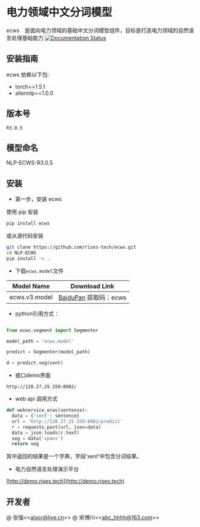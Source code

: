 #   电力领域中文分词模型
ecws　是面向电力领域的基础中文分词模型组件，目标是打造电力领域的自然语言处理基础能力
[![Documentation Status](https://readthedocs.org/projects/nlp-ecws-r30/badge/?version=latest)](https://nlp-ecws-r30.readthedocs.io/zh_CN/latest/?badge=latest)


## 安装指南
ecws 依赖以下包:

+ torch==1.5.1
+ allennlp==1.0.0


## 版本号
```
R3.0.5
```

## 模型命名
  NLP-ECWS-R3.0.5

## 安装

* 第一步，安装 ecws

使用 pip 安装
```bash
pip install ecws
```
或从源代码安装

```bash
git clone https://github.com/rises-tech/ecws.git
cd NLP-ECWS
pip install -e .
```
 
* 下载`ecws.model`文件

| Model Name  | Download Link |
| ------------------  |  ---------------  |
| ecws.v3.model | [BaiduPan](https://pan.baidu.com/s/1a6DoMVRdJLdC9gZOJL88aA) 提取码：ecws |



* python引用方式：

```python

from ecws.segment import Segmenter

model_path = 'ecws.model'

predict = Segmenter(model_path)

d = predict.seg(sent)
```
* 接口demo界面
```
http://120.27.25.150:8082/
```

* web api 调用方式

```python
def webservice_ecws(sentence):
  data = {'sent': sentence}
  url = 'http://120.27.25.150:8082/predict'
  r = requests.post(url, json=data)
  data = json.loads(r.text)
  seg = data['spans']
  return seg
```
其中返回的结果是一个字典，字段'sent'中包含分词结果。

* 电力自然语言处理演示平台

[http://demo.rises.tech](http://demo.rises.tech)

## 开发者
@ 张强<<[alxor@live.cn](alxor@live.cn)>>
@ 宋博川<<[abc_hhhh@163.com](abc_hhhh@163.com)>>


